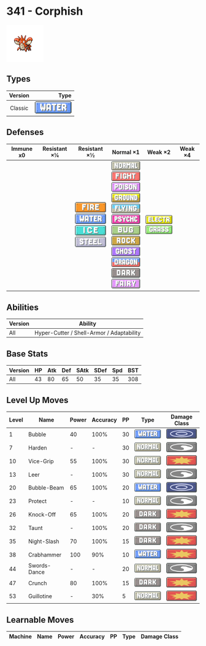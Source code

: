 # 341 - Corphish

![corphish](../img/pokemon/341.png)

## Types

| Version | Type                             |
| :-----: | -------------------------------: |
| Classic | ![water](../img/types/water.png) |

## Defenses

| Immune x0 | Resistant ×¼ | Resistant ×½                                                                                                                              | Normal ×1                                                                                                                                                                                                                                                                                                                                                                                                                                                           | Weak ×2                                                                     | Weak ×4 |
| --------- | ------------ | ----------------------------------------------------------------------------------------------------------------------------------------- | ------------------------------------------------------------------------------------------------------------------------------------------------------------------------------------------------------------------------------------------------------------------------------------------------------------------------------------------------------------------------------------------------------------------------------------------------------------------- | --------------------------------------------------------------------------- | ------- |
|           |              | ![fire](../img/types/fire.png)<br/>![water](../img/types/water.png)<br/>![ice](../img/types/ice.png)<br/>![steel](../img/types/steel.png) | ![normal](../img/types/normal.png)<br/>![fighting](../img/types/fighting.png)<br/>![poison](../img/types/poison.png)<br/>![ground](../img/types/ground.png)<br/>![flying](../img/types/flying.png)<br/>![psychic](../img/types/psychic.png)<br/>![bug](../img/types/bug.png)<br/>![rock](../img/types/rock.png)<br/>![ghost](../img/types/ghost.png)<br/>![dragon](../img/types/dragon.png)<br/>![dark](../img/types/dark.png)<br/>![fairy](../img/types/fairy.png) | ![electric](../img/types/electric.png)<br/>![grass](../img/types/grass.png) |         |

## Abilities

| Version | Ability                                   |
| ------- | ----------------------------------------- |
| All     | Hyper-Cutter / Shell-Armor / Adaptability |

## Base Stats

| Version | HP | Atk | Def | SAtk | SDef | Spd | BST |
| ------- | -- | --- | --- | ---- | ---- | --- | --- |
| All     | 43 | 80  | 65  | 50   | 35   | 35  | 308 |

## Level Up Moves

| Level | Name         | Power | Accuracy | PP | Type                               | Damage Class                           |
| ----- | ------------ | ----- | -------- | -- | ---------------------------------- | -------------------------------------- |
| 1     | Bubble       | 40    | 100%     | 30 | ![water](../img/types/water.png)   | ![special](../img/types/special.png)   |
| 7     | Harden       | -     | -        | 30 | ![normal](../img/types/normal.png) | ![status](../img/types/status.png)     |
| 10    | Vice-Grip    | 55    | 100%     | 30 | ![normal](../img/types/normal.png) | ![physical](../img/types/physical.png) |
| 13    | Leer         | -     | 100%     | 30 | ![normal](../img/types/normal.png) | ![status](../img/types/status.png)     |
| 20    | Bubble-Beam  | 65    | 100%     | 20 | ![water](../img/types/water.png)   | ![special](../img/types/special.png)   |
| 23    | Protect      | -     | -        | 10 | ![normal](../img/types/normal.png) | ![status](../img/types/status.png)     |
| 26    | Knock-Off    | 65    | 100%     | 20 | ![dark](../img/types/dark.png)     | ![physical](../img/types/physical.png) |
| 32    | Taunt        | -     | 100%     | 20 | ![dark](../img/types/dark.png)     | ![status](../img/types/status.png)     |
| 35    | Night-Slash  | 70    | 100%     | 15 | ![dark](../img/types/dark.png)     | ![physical](../img/types/physical.png) |
| 38    | Crabhammer   | 100   | 90%      | 10 | ![water](../img/types/water.png)   | ![physical](../img/types/physical.png) |
| 44    | Swords-Dance | -     | -        | 20 | ![normal](../img/types/normal.png) | ![status](../img/types/status.png)     |
| 47    | Crunch       | 80    | 100%     | 15 | ![dark](../img/types/dark.png)     | ![physical](../img/types/physical.png) |
| 53    | Guillotine   | -     | 30%      | 5  | ![normal](../img/types/normal.png) | ![physical](../img/types/physical.png) |

## Learnable Moves

| Machine | Name | Power | Accuracy | PP | Type | Damage Class |
| ------- | ---- | ----- | -------- | -- | ---- | ------------ |